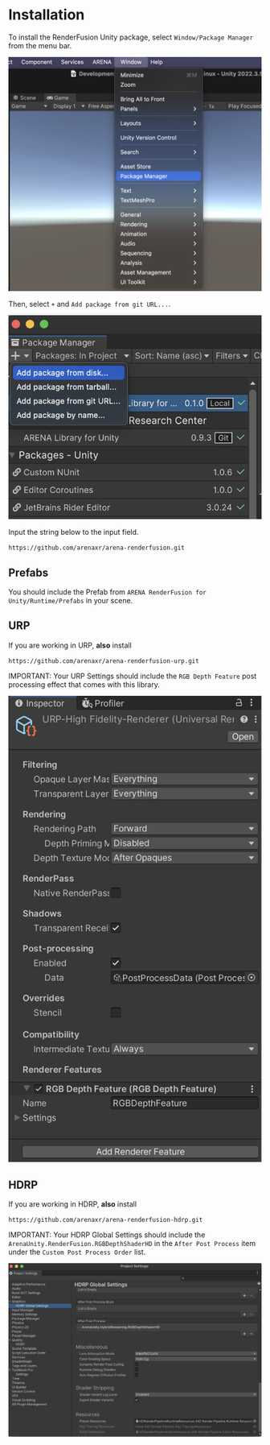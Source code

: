 # Installation

To install the RenderFusion Unity package, select `Window/Package Manager` from the menu bar.

![Install Package Manager from menu bar](images/package_manager.png)

Then, select `+` and `Add package from git URL...`.

![Install Package from disk](images/install_from_disk.png)

Input the string below to the input field.
```
https://github.com/arenaxr/arena-renderfusion.git
```

## Prefabs

You should include the Prefab from `ARENA RenderFusion for Unity/Runtime/Prefabs` in your scene.

## URP

If you are working in URP, __also__ install
```
https://github.com/arenaxr/arena-renderfusion-urp.git
```
IMPORTANT: Your URP Settings should include the `RGB Depth Feature` post processing effect that comes with this library.

![URP settings](images/urp_settings.png)

## HDRP

If you are working in HDRP, __also__ install
```
https://github.com/arenaxr/arena-renderfusion-hdrp.git
```
IMPORTANT: Your HDRP Global Settings should include the `ArenaUnity.RenderFusion.RGBDepthShaderHD` in the `After Post Process` item under the `Custom Post Process Order` list.

![URP settings](images/hdrp_settings.png)
